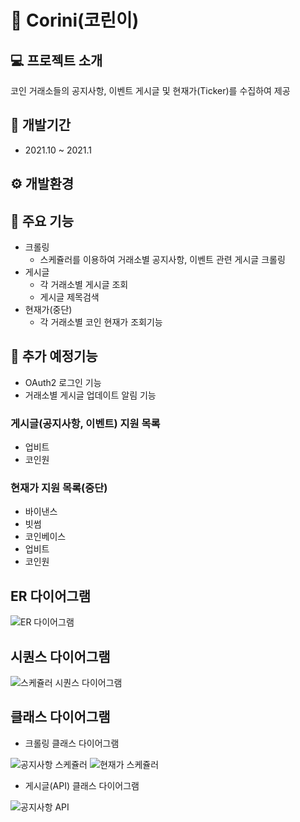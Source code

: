 # 👶 Corini(코린이)

## 💻 프로젝트 소개
코인 거래소들의 공지사항, 이벤트 게시글 및 현재가(Ticker)를 수집하여 제공

## 🔧 개발기간
* 2021.10 ~ 2021.1

## ⚙️ 개발환경

## 📌 주요 기능
- 크롤링
  - 스케쥴러를 이용하여 거래소별 공지사항, 이벤트 관련 게시글 크롤링
- 게시글
  - 각 거래소별 게시글 조회
  - 게시글 제목검색
- 현재가(중단)
  - 각 거래소별 코인 현재가 조회기능

## 🔧 추가 예정기능
- OAuth2 로그인 기능
- 거래소별 게시글 업데이트 알림 기능

### 게시글(공지사항, 이벤트) 지원 목록
- 업비트
- 코인원

### 현재가 지원 목록(중단)
- 바이낸스
- 빗썸
- 코인베이스
- 업비트
- 코인원

## ER 다이어그램
<img src="https://user-images.githubusercontent.com/52519728/241852408-7706e094-0eb0-4afe-b46d-18247006f6bb.svg" alt="ER 다이어그램">

## 시퀀스 다이어그램
<img src="https://user-images.githubusercontent.com/52519728/241861833-a2319b62-ef4a-43ce-bcae-bbd01bd05bd5.svg" alt="스케쥴러 시퀀스 다이어그램">

## 클래스 다이어그램
- 크롤링 클래스 다이어그램
<img src="https://user-images.githubusercontent.com/52519728/241861601-64f6aa8a-2fbc-4cfb-b803-ada24918f22e.svg" alt="공지사항 스케쥴러">
<img src="https://user-images.githubusercontent.com/52519728/241861537-05efd50d-7343-404a-8f87-2d1704515548.svg" alt="현재가 스케쥴러">

- 게시글(API) 클래스 다이어그램
<img src="https://user-images.githubusercontent.com/52519728/241861664-3adca6ab-32ca-498e-a735-78ee9a33fd3b.svg" alt="공지사항 API">